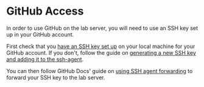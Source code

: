 # GitHub Access

In order to use GitHub on the lab server, you will need to use an SSH key set up in your GitHub account.

First check that you [have an SSH key set up](https://docs.github.com/en/authentication/connecting-to-github-with-ssh/checking-for-existing-ssh-keys) on your local machine for your GitHub account. If you don't, follow the guide on [generating a new SSH key and adding it to the ssh-agent](https://docs.github.com/en/authentication/connecting-to-github-with-ssh/generating-a-new-ssh-key-and-adding-it-to-the-ssh-agent).

You can then follow GitHub Docs' guide on [using SSH agent forwarding](https://docs.github.com/en/authentication/connecting-to-github-with-ssh/using-ssh-agent-forwarding) to forward your SSH key to the lab server.